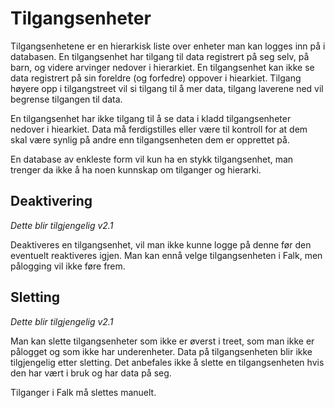 # Tilgangsenheter

Tilgangsenhetene er en hierarkisk liste over enheter man kan logges inn på i databasen. En tilgangsenhet har tilgang til data registrert på seg selv, på barn, og videre arvinger nedover i hierarkiet. En tilgangsenhet kan ikke se data registrert på sin foreldre (og forfedre) oppover i hiearkiet. Tilgang høyere opp i tilgangstreet vil si tilgang til å mer data, tilgang laverene ned vil begrense tilgangen til data.

En tilgangsenhet har ikke tilgang til å se data i kladd tilgangsenheter nedover i hiearkiet. Data må ferdigstilles eller være til kontroll for at dem skal være synlig på andre enn tilgangsenheten dem er opprettet på.

En database av enkleste form vil kun ha en stykk tilgangsenhet, man trenger da ikke å ha noen kunnskap om tilganger og hierarki.

## Deaktivering

*Dette blir tilgjengelig v2.1*

Deaktiveres en tilgangsenhet, vil man ikke kunne logge på denne før den eventuelt reaktiveres igjen. Man kan ennå velge tilgangsenheten i Falk, men pålogging vil ikke føre frem.

## Sletting

*Dette blir tilgjengelig v2.1*

Man kan slette tilgangsenheter som ikke er øverst i treet, som man ikke er pålogget og som ikke har underenheter. Data på tilgangsenheten blir ikke tilgjengelig etter sletting. Det anbefales ikke å slette en tilgangsenheten hvis den har vært i bruk og har data på seg.

Tilganger i Falk må slettes manuelt.

